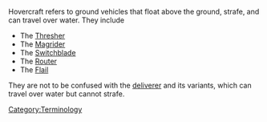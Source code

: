 Hovercraft refers to ground vehicles that float above the ground,
strafe, and can travel over water. They include

- The [Thresher](Thresher.md "wikilink")
- The [Magrider](Magrider.md "wikilink")
- The [Switchblade](Switchblade.md "wikilink")
- The [Router](Router.md "wikilink")
- The [Flail](Flail.md "wikilink")

They are not to be confused with the [deliverer](deliverer.md "wikilink")
and its variants, which can travel over water but cannot strafe.

[Category:Terminology](Category:Terminology.md "wikilink")
